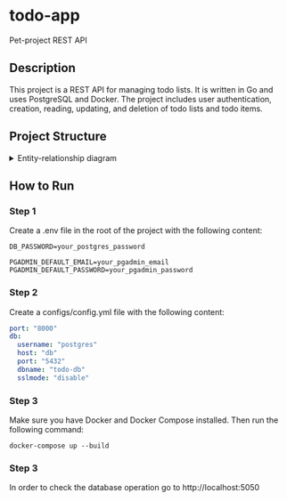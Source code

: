 # todo-app

Pet-project REST API

## Description

This project is a REST API for managing todo lists. It is written in Go and uses PostgreSQL and Docker. The project includes user authentication, creation, reading, updating, and deletion of todo lists and todo items.

## Project Structure

<details>
  <summary>Entity-relationship diagram</summary>
  <p align="center">
    <img src=https://github.com/user-attachments/assets/25fea2ec-c29e-40fd-92e5-012dd419648b
 width=50% />
  </p>
</details>

## How to Run


### Step 1 
Сreate a .env file in the root of the project with the following content:
``` .env
DB_PASSWORD=your_postgres_password

PGADMIN_DEFAULT_EMAIL=your_pgadmin_email
PGADMIN_DEFAULT_PASSWORD=your_pgadmin_password
```

### Step 2
Create a configs/config.yml file with the following content:

``` .yml
port: "8000"
db:
  username: "postgres"
  host: "db"
  port: "5432"
  dbname: "todo-db"
  sslmode: "disable"
```

### Step 3
Make sure you have Docker and Docker Compose installed. Then run the following command:
```
docker-compose up --build
```

### Step 3
In order to check the database operation go to http://localhost:5050
